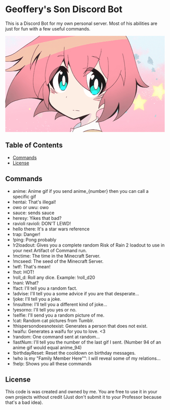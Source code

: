 # Geoffery's Son Discord Bot
This is a Discord Bot for my own personal server. Most of his abilities are just for fun with a few useful commands.
 
<p align="center">
<img align="center" width="540" height="303" src="https://github.com/Geoffery10/Geoffery-s-Son-Discord-Bot/blob/master/images/anime/anime_01.gif?raw=true">
</p>

## Table of Contents
* [Commands](#license)
* [License](#license)

## Commands
* anime: Anime gif if you send anime_{number} then you can call a specific gif
* hentai: That's illegal!
* owo or uwu: owo
* sauce: sends sauce
* heresy: Yikes that bad?
* ravioli ravioli: DON'T LEWD!
* hello there: It's a star wars reference
* trap: Danger!
* !ping: Pong probably
* !r2loadout: Gives you a complete random Risk of Rain 2 loadout to use in your next Artifact of Command run.
* !mctime: The time in the Minecraft Server.
* !mcseed: The seed of the Minecraft Server.
* !wtf: That's mean!
* !hot: HOT!
* !roll_d<Your Number Here>: Roll any dice. Example: !roll_d20
* !nani: What?
* !fact: I'll tell you a random fact.
* !advise: I'll tell you a some advice if you are that desperate...
* !joke: I'll tell you a joke.
* !insultme: I'll tell you a different kind of joke...
* !yesorno: I'll tell you yes or no.
* !selfie: I'll send you a random picture of me.
* !cat: Random cat pictures from Tumblr.
* !thispersondoesnotexist: Generates a person that does not exist.
* !waifu: Generates a waifu for you to love. <3
* !random: One command sent at random...
* !lastNum: I'll tell you the number of the last gif I sent. (Number 94 of an anime gif would equal anime_94)
* !birthdayReset: Reset the cooldown on birthday messages.
* !who is my \"Family Member Here\"": I will reveal some of my relations...
* !help: Shows you all these commands
 
## License
This code is was created and owned by me. You are free to use it in your own projects without credit (Just don't submit it to your Professor because that's a bad idea).
